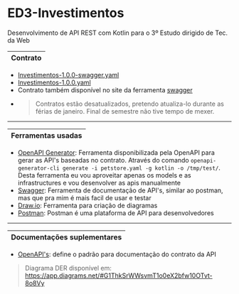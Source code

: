 # ED3-Investimentos
Desenvolvimento de API REST com Kotlin para o 3º Estudo dirigido de Tec. da Web

| Contrato |
|----------|
 - [Investimentos-1.0.0-swagger.yaml](Contract/Investimentos-1.0.0-swagger.yaml)
 - [Investimentos-1.0.0.yaml](Contract/Investimentos-1.0.0.yaml)
 - Contrato também disponível no site da ferramenta [swagger](https://app.swaggerhub.com/apis-docs/GMCORDEIRO.inf/Investimentos/1.0.0#/)
 - > Contratos estão desatualizados, pretendo atualiza-lo durante as férias de janeiro. Final de semestre não tive tempo de mexer.

---
| Ferramentas usadas |
|--------------------|
 - [OpenAPI Generator](https://openapi-generator.tech/): Ferramenta disponibilizada pela OpenAPI para gerar as API's baseadas no contrato. Através do comando `openapi-generator-cli generate -i petstore.yaml -g kotlin -o /tmp/test/`. Desta ferramenta eu vou aproveitar apenas os models e as infrastructures e vou desenvolver as apis manualmente
 - [Swagger](https://swagger.io/): Ferramenta de documentação de API's, similar ao postman, mas que pra mim é mais facil de usar e testar
 - [Draw.io](https://app.diagrams.net/): Ferramenta para criação de diagramas
 - [Postman](https://www.postman.com/): Postman é uma plataforma de API para desenvolvedores

---
| Documentações suplementares |
|-----------------------------|
 - [OpenAPI's](https://www.openapis.org/): define o padrão para documentação do contrato da API

> Diagrama DER disponível em: https://app.diagrams.net/#G1ThkSrWWsvmT1o0eX2bfw10OTvt-8o8Vy
